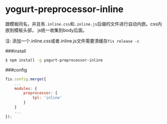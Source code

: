 yogurt-preprocessor-inline
================
跟模板同名，并且有`.inline.css`和`.inline.js`后缀的文件进行自动内嵌。css内嵌到模板头部，
js统一收集到body后面。

注: 添加一个.inline.css或者.inline.js文件需要清缓存`fis release -c`

###install

```bash
$ npm install -g yogurt-preprocessor-inline
```

###config

```javascript
fis.config.merge({
    ...
    modules: {
        preprocessor: {
            tpl: 'inline'
        }
    }
    ...
});
```
